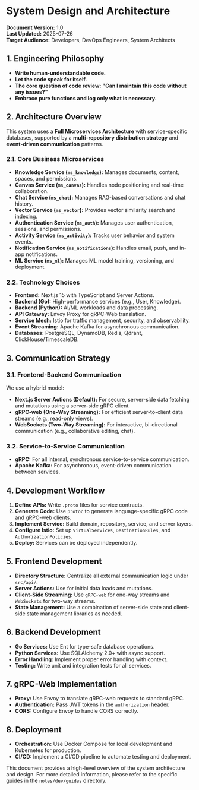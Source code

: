 # System Design and Architecture

**Document Version:** 1.0  
**Last Updated:** 2025-07-26  
**Target Audience:** Developers, DevOps Engineers, System Architects

## 1. Engineering Philosophy

- **Write human-understandable code.**
- **Let the code speak for itself.**
- **The core question of code review: "Can I maintain this code without any issues?"**
- **Embrace pure functions and log only what is necessary.**

## 2. Architecture Overview

This system uses a **Full Microservices Architecture** with service-specific databases, supported by a **multi-repository distribution strategy** and **event-driven communication** patterns.

### 2.1. Core Business Microservices

- **Knowledge Service (`ms_knowledge`):** Manages documents, content, spaces, and permissions.
- **Canvas Service (`ms_canvas`):** Handles node positioning and real-time collaboration.
- **Chat Service (`ms_chat`):** Manages RAG-based conversations and chat history.
- **Vector Service (`ms_vector`):** Provides vector similarity search and indexing.
- **Authentication Service (`ms_auth`):** Manages user authentication, sessions, and permissions.
- **Activity Service (`ms_activity`):** Tracks user behavior and system events.
- **Notification Service (`ms_notifications`):** Handles email, push, and in-app notifications.
- **ML Service (`ms_ml`):** Manages ML model training, versioning, and deployment.

### 2.2. Technology Choices

- **Frontend:** Next.js 15 with TypeScript and Server Actions.
- **Backend (Go):** High-performance services (e.g., User, Knowledge).
- **Backend (Python):** AI/ML workloads and data processing.
- **API Gateway:** Envoy Proxy for gRPC-Web translation.
- **Service Mesh:** Istio for traffic management, security, and observability.
- **Event Streaming:** Apache Kafka for asynchronous communication.
- **Databases:** PostgreSQL, DynamoDB, Redis, Qdrant, ClickHouse/TimescaleDB.

## 3. Communication Strategy

### 3.1. Frontend-Backend Communication

We use a hybrid model:

- **Next.js Server Actions (Default):** For secure, server-side data fetching and mutations using a server-side gRPC client.
- **gRPC-web (One-Way Streaming):** For efficient server-to-client data streams (e.g., read-only views).
- **WebSockets (Two-Way Streaming):** For interactive, bi-directional communication (e.g., collaborative editing, chat).

### 3.2. Service-to-Service Communication

- **gRPC:** For all internal, synchronous service-to-service communication.
- **Apache Kafka:** For asynchronous, event-driven communication between services.

## 4. Development Workflow

1. **Define APIs:** Write `.proto` files for service contracts.
2. **Generate Code:** Use `protoc` to generate language-specific gRPC code and gRPC-web clients.
3. **Implement Service:** Build domain, repository, service, and server layers.
4. **Configure Istio:** Set up `VirtualServices`, `DestinationRules`, and `AuthorizationPolicies`.
5. **Deploy:** Services can be deployed independently.

## 5. Frontend Development

- **Directory Structure:** Centralize all external communication logic under `src/api/`.
- **Server Actions:** Use for initial data loads and mutations.
- **Client-Side Streaming:** Use `gRPC-web` for one-way streams and `WebSockets` for two-way streams.
- **State Management:** Use a combination of server-side state and client-side state management libraries as needed.

## 6. Backend Development

- **Go Services:** Use Ent for type-safe database operations.
- **Python Services:** Use SQLAlchemy 2.0+ with async support.
- **Error Handling:** Implement proper error handling with context.
- **Testing:** Write unit and integration tests for all services.

## 7. gRPC-Web Implementation

- **Proxy:** Use Envoy to translate gRPC-web requests to standard gRPC.
- **Authentication:** Pass JWT tokens in the `authorization` header.
- **CORS:** Configure Envoy to handle CORS correctly.

## 8. Deployment

- **Orchestration:** Use Docker Compose for local development and Kubernetes for production.
- **CI/CD:** Implement a CI/CD pipeline to automate testing and deployment.

This document provides a high-level overview of the system architecture and design. For more detailed information, please refer to the specific guides in the `notes/dev/guides` directory.
